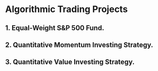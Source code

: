 # Algorithmic Trading Projects

## 1. Equal-Weight S&P 500 Fund.

## 2. Quantitative Momentum Investing Strategy.

## 3. Quantitative Value Investing Strategy.
